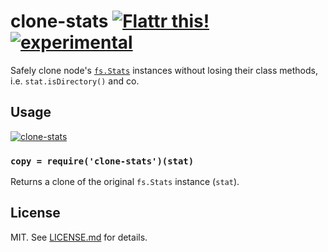 # clone-stats [![Flattr this!](https://api.flattr.com/button/flattr-badge-large.png)](https://flattr.com/submit/auto?user_id=hughskennedy&url=http://github.com/hughsk/clone-stats&name=clone-stats&description=hughsk/clone-stats%20on%20GitHub&language=en_GB&tags=flattr,github,javascript&category=software)[![experimental](http://hughsk.github.io/stability-badges/dist/experimental.svg)](http://github.com/hughsk/stability-badges) #

Safely clone node's
[`fs.Stats`](http://nodejs.org/api/fs.html#fs_class_fs_stats) instances without
losing their class methods, i.e. `stat.isDirectory()` and co.

## Usage ##

[![clone-stats](https://nodei.co/npm/clone-stats.png?mini=true)](https://nodei.co/npm/clone-stats)

### `copy = require('clone-stats')(stat)` ###

Returns a clone of the original `fs.Stats` instance (`stat`).

## License ##

MIT. See [LICENSE.md](http://github.com/hughsk/clone-stats/blob/master/LICENSE.md) for details.
